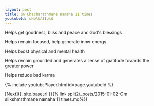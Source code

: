 ```yaml
---
layout: post
title: Om Chacharathmane namaha 11 times
youtubeId: oHblUA8IptQ
---
```

 
 
Helps get goodness, bliss and peace and God's blessings
 
Helps remain focused, help generate inner energy 
 
Helps boost physical and mental health 
 
Helps remain grounded and generates a sense of gratitude towards the greater power 
 
Helps reduce bad karma
 
 
 
 


{% include youtubePlayer.html id=page.youtubeId %}
 
[Next]({{ site.baseurl }}{% link  split2/_posts/2015-01-02-Om siikshmathmane namaha 11 times.md%})
 
